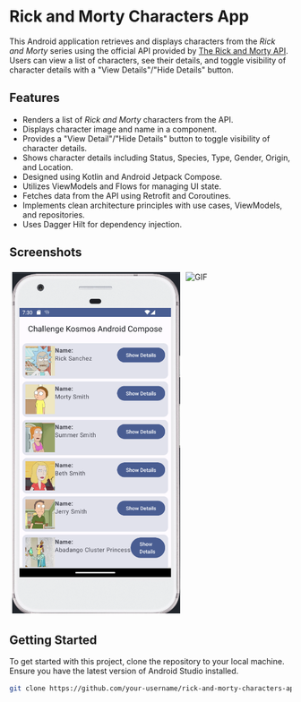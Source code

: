 # Rick and Morty Characters App

This Android application retrieves and displays characters from the *Rick and Morty* series using the official API provided by [The Rick and Morty API](https://rickandmortyapi.com/). Users can view a list of characters, see their details, and toggle visibility of character details with a "View Details"/"Hide Details" button.

## Features

- Renders a list of *Rick and Morty* characters from the API.
- Displays character image and name in a component.
- Provides a "View Detail"/"Hide Details" button to toggle visibility of character details.
- Shows character details including Status, Species, Type, Gender, Origin, and Location.
- Designed using Kotlin and Android Jetpack Compose.
- Utilizes ViewModels and Flows for managing UI state.
- Fetches data from the API using Retrofit and Coroutines.
- Implements clean architecture principles with use cases, ViewModels, and repositories.
- Uses Dagger Hilt for dependency injection.

## Screenshots

<div style="display:flex; justify-content:center;">
    <img src="/ui_1.png" alt="Screenshot 1" style="width:300px; margin:5px;">
    <img src="/ui_gif.gif" alt="GIF" style="width:300px; margin:5px;">
</div>

## Getting Started

To get started with this project, clone the repository to your local machine. Ensure you have the latest version of Android Studio installed.

```bash
git clone https://github.com/your-username/rick-and-morty-characters-app.git
